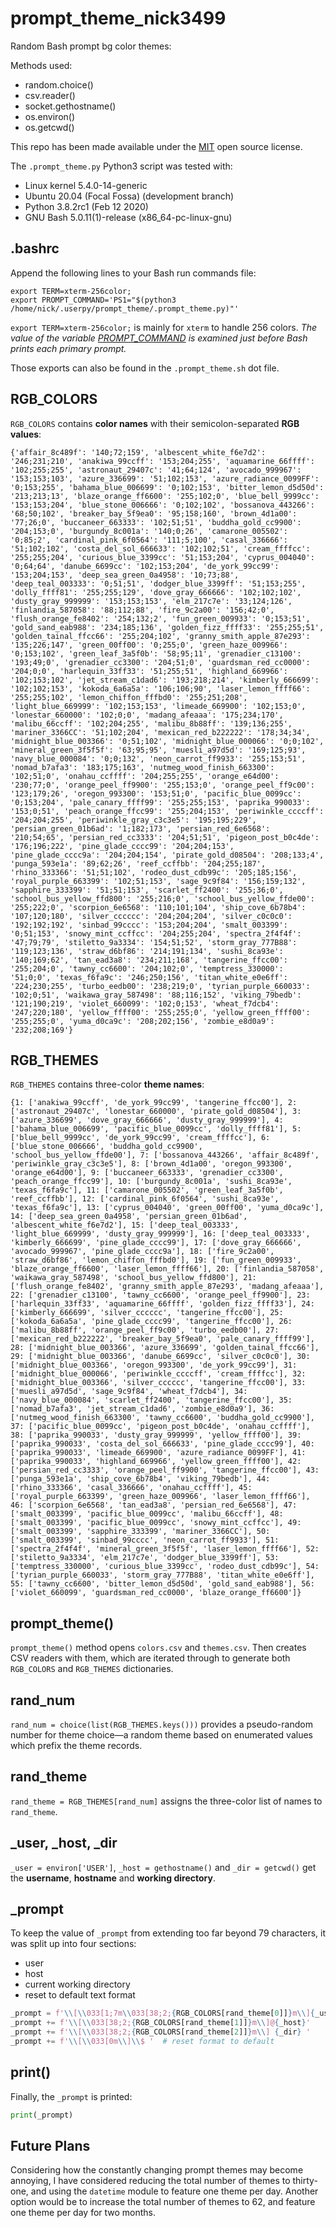 # prompt_theme_nick3499
Random Bash prompt bg color themes:

Methods used:

- random.choice()
- csv.reader()
- socket.gethostname()
- os.environ()
- os.getcwd()

This repo has been made available under the [MIT](https://opensource.org/licenses/MIT) open source license.

The `.prompt_theme.py` Python3 script was tested with:

- Linux kernel 5.4.0-14-generic
- Ubuntu 20.04 (Focal Fossa) (development branch)
- Python 3.8.2rc1 (Feb 12 2020)
- GNU Bash 5.0.11(1)-release (x86_64-pc-linux-gnu)

## .bashrc

Append the following lines to your Bash run commands file:

```shell
export TERM=xterm-256color;
export PROMPT_COMMAND='PS1="$(python3 /home/nick/.userpy/prompt_theme/.prompt_theme.py)"'
```

`export TERM=xterm-256color;` is mainly for `xterm` to handle 256 colors. _The value of the variable [PROMPT_COMMAND](https://www.gnu.org/software/bash/manual/html_node/Controlling-the-Prompt.html#index-prompting) is examined just before Bash prints each primary prompt._

Those exports can also be found in the `.prompt_theme.sh` dot file.

## RGB_COLORS

`RGB_COLORS` contains **color names** with their semicolon-separated **RGB values**:

```csv
{'affair_8c489f': '140;72;159', 'albescent_white_f6e7d2': '246;231;210', 'anakiwa_99ccff': '153;204;255', 'aquamarine_66ffff': '102;255;255', 'astronaut_29407c': '41;64;124', 'avocado_999967': '153;153;103', 'azure_336699': '51;102;153', 'azure_radiance_0099FF': '0;153;255', 'bahama_blue_006699': '0;102;153', 'bitter_lemon_d5d50d': '213;213;13', 'blaze_orange_ff6600': '255;102;0', 'blue_bell_9999cc': '153;153;204', 'blue_stone_006666': '0;102;102', 'bossanova_443266': '68;50;102', 'breaker_bay_5f9ea0': '95;158;160', 'brown_4d1a00': '77;26;0', 'buccaneer_663333': '102;51;51', 'buddha_gold_cc9900': '204;153;0', 'burgundy_8c001a': '140;0;26', 'camarone_005502': '0;85;2', 'cardinal_pink_6f0564': '111;5;100', 'casal_336666': '51;102;102', 'costa_del_sol_666633': '102;102;51', 'cream_ffffcc': '255;255;204', 'curious_blue_3399cc': '51;153;204', 'cyprus_004040': '0;64;64', 'danube_6699cc': '102;153;204', 'de_york_99cc99': '153;204;153', 'deep_sea_green_0a4958': '10;73;88', 'deep_teal_003333': '0;51;51', 'dodger_blue_3399ff': '51;153;255', 'dolly_ffff81': '255;255;129', 'dove_gray_666666': '102;102;102', 'dusty_gray_999999': '153;153;153', 'elm_217c7e': '33;124;126', 'finlandia_587058': '88;112;88', 'fire_9c2a00': '156;42;0', 'flush_orange_fe8402': '254;132;2', 'fun_green_009933': '0;153;51', 'gold_sand_eab988': '234;185;136', 'golden_fizz_ffff33': '255;255;51', 'golden_tainal_ffcc66': '255;204;102', 'granny_smith_apple_87e293': '135;226;147', 'green_00ff00': '0;255;0', 'green_haze_009966': '0;153;102', 'green_leaf_3a5f0b': '58;95;11', 'grenadier_c13100': '193;49;0', 'grenadier_cc3300': '204;51;0', 'guardsman_red_cc0000': '204;0;0', 'harlequin_33ff33': '51;255;51', 'highland_669966': '102;153;102', 'jet_stream_c1dad6': '193;218;214', 'kimberly_666699': '102;102;153', 'kokoda_6a6a5a': '106;106;90', 'laser_lemon_ffff66': '255;255;102', 'lemon_chiffon_fffbd0': '255;251;208', 'light_blue_669999': '102;153;153', 'limeade_669900': '102;153;0', 'lonestar_660000': '102;0;0', 'madang_afeaaa': '175;234;170', 'malibu_66ccff': '102;204;255', 'malibu_8b88ff': '139;136;255', 'mariner_3366CC': '51;102;204', 'mexican_red_b222222': '178;34;34', 'midnight_blue_003366': '0;51;102', 'midnight_blue_000066': '0;0;102', 'mineral_green_3f5f5f': '63;95;95', 'muesli_a97d5d': '169;125;93', 'navy_blue_000084': '0;0;132', 'neon_carrot_ff9933': '255;153;51', 'nomad_b7afa3': '183;175;163', 'nutmeg_wood_finish_663300': '102;51;0', 'onahau_ccffff': '204;255;255', 'orange_e64d00': '230;77;0', 'orange_peel_ff9900': '255;153;0', 'orange_peel_ff9c00': '123;179;26', 'oregon_993300': '153;51;0', 'pacific_blue_0099cc': '0;153;204', 'pale_canary_ffff99': '255;255;153', 'paprika_990033': '153;0;51', 'peach_orange_ffcc99': '255;204;153', 'periwinkle_ccccff': '204;204;255', 'periwinkle_gray_c3c3e5': '195;195;229', 'persian_green_01b6ad': '1;182;173', 'persian_red_6e6568': '210;54;65', 'persian_red_cc3333': '204;51;51', 'pigeon_post_b0c4de': '176;196;222', 'pine_glade_cccc99': '204;204;153', 'pine_glade_cccc9a': '204;204;154', 'pirate_gold_d08504': '208;133;4', 'punga_593e1a': '89;62;26', 'reef_ccffbb': '204;255;187', 'rhino_333366': '51;51;102', 'rodeo_dust_cdb99c': '205;185;156', 'royal_purple_663399': '102;51;153', 'sage_9c9f84': '156;159;132', 'sapphire_333399': '51;51;153', 'scarlet_ff2400': '255;36;0', 'school_bus_yellow_ffd800': '255;216;0', 'school_bus_yellow_ffde00': '255;222;0', 'scorpion_6e6568': '110;101;104', 'ship_cove_6b78b4': '107;120;180', 'silver_cccccc': '204;204;204', 'silver_c0c0c0': '192;192;192', 'sinbad_99cccc': '153;204;204', 'smalt_003399': '0;51;153', 'snowy_mint_ccffcc': '204;255;204', 'spectra_2f4f4f': '47;79;79', 'stiletto_9a3334': '154;51;52', 'storm_gray_777B88': '119;123;136', 'straw_d6bf86': '214;191;134', 'sushi_8ca93e': '140;169;62', 'tan_ead3a8': '234;211;168', 'tangerine_ffcc00': '255;204;0', 'tawny_cc6600': '204;102;0', 'temptress_330000': '51;0;0', 'texas_f6fa9c': '246;250;156', 'titan_white_e0e6ff': '224;230;255', 'turbo_eedb00': '238;219;0', 'tyrian_purple_660033': '102;0;51', 'waikawa_gray_587498': '88;116;152', 'viking_79bedb': '121;190;219', 'violet_660099': '102;0;153', 'wheat_f7dcb4': '247;220;180', 'yellow_ffff00': '255;255;0', 'yellow_green_ffff00': '255;255;0', 'yuma_d0ca9c': '208;202;156', 'zombie_e8d0a9': '232;208;169'}
```

## RGB_THEMES

`RGB_THEMES` contains three-color **theme names**:

```csv
{1: ['anakiwa_99ccff', 'de_york_99cc99', 'tangerine_ffcc00'], 2: ['astronaut_29407c', 'lonestar_660000', 'pirate_gold_d08504'], 3: ['azure_336699', 'dove_gray_666666', 'dusty_gray_999999'], 4: ['bahama_blue_006699', 'pacific_blue_0099cc', 'dolly_ffff81'], 5: ['blue_bell_9999cc', 'de_york_99cc99', 'cream_ffffcc'], 6: ['blue_stone_006666', 'buddha_gold_cc9900', 'school_bus_yellow_ffde00'], 7: ['bossanova_443266', 'affair_8c489f', 'periwinkle_gray_c3c3e5'], 8: ['brown_4d1a00', 'oregon_993300', 'orange_e64d00'], 9: ['buccaneer_663333', 'grenadier_cc3300', 'peach_orange_ffcc99'], 10: ['burgundy_8c001a', 'sushi_8ca93e', 'texas_f6fa9c'], 11: ['camarone_005502', 'green_leaf_3a5f0b', 'reef_ccffbb'], 12: ['cardinal_pink_6f0564', 'sushi_8ca93e', 'texas_f6fa9c'], 13: ['cyprus_004040', 'green_00ff00', 'yuma_d0ca9c'], 14: ['deep_sea_green_0a4958', 'persian_green_01b6ad', 'albescent_white_f6e7d2'], 15: ['deep_teal_003333', 'light_blue_669999', 'dusty_gray_999999'], 16: ['deep_teal_003333', 'kimberly_666699', 'pine_glade_cccc99'], 17: ['dove_gray_666666', 'avocado_999967', 'pine_glade_cccc9a'], 18: ['fire_9c2a00', 'straw_d6bf86', 'lemon_chiffon_fffbd0'], 19: ['fun_green_009933', 'blaze_orange_ff6600', 'laser_lemon_ffff66'], 20: ['finlandia_587058', 'waikawa_gray_587498', 'school_bus_yellow_ffd800'], 21: ['flush_orange_fe8402', 'granny_smith_apple_87e293', 'madang_afeaaa'], 22: ['grenadier_c13100', 'tawny_cc6600', 'orange_peel_ff9900'], 23: ['harlequin_33ff33', 'aquamarine_66ffff', 'golden_fizz_ffff33'], 24: ['kimberly_666699', 'silver_cccccc', 'tangerine_ffcc00'], 25: ['kokoda_6a6a5a', 'pine_glade_cccc99', 'tangerine_ffcc00'], 26: ['malibu_8b88ff', 'orange_peel_ff9c00', 'turbo_eedb00'], 27: ['mexican_red_b222222', 'breaker_bay_5f9ea0', 'pale_canary_ffff99'], 28: ['midnight_blue_003366', 'azure_336699', 'golden_tainal_ffcc66'], 29: ['midnight_blue_003366', 'danube_6699cc', 'silver_c0c0c0'], 30: ['midnight_blue_003366', 'oregon_993300', 'de_york_99cc99'], 31: ['midnight_blue_000066', 'periwinkle_ccccff', 'cream_ffffcc'], 32: ['midnight_blue_003366', 'silver_cccccc', 'tangerine_ffcc00'], 33: ['muesli_a97d5d', 'sage_9c9f84', 'wheat_f7dcb4'], 34: ['navy_blue_000084', 'scarlet_ff2400', 'tangerine_ffcc00'], 35: ['nomad_b7afa3', 'jet_stream_c1dad6', 'zombie_e8d0a9'], 36: ['nutmeg_wood_finish_663300', 'tawny_cc6600', 'buddha_gold_cc9900'], 37: ['pacific_blue_0099cc', 'pigeon_post_b0c4de', 'onahau_ccffff'], 38: ['paprika_990033', 'dusty_gray_999999', 'yellow_ffff00'], 39: ['paprika_990033', 'costa_del_sol_666633', 'pine_glade_cccc99'], 40: ['paprika_990033', 'limeade_669900', 'azure_radiance_0099FF'], 41: ['paprika_990033', 'highland_669966', 'yellow_green_ffff00'], 42: ['persian_red_cc3333', 'orange_peel_ff9900', 'tangerine_ffcc00'], 43: ['punga_593e1a', 'ship_cove_6b78b4', 'viking_79bedb'], 44: ['rhino_333366', 'casal_336666', 'onahau_ccffff'], 45: ['royal_purple_663399', 'green_haze_009966', 'laser_lemon_ffff66'], 46: ['scorpion_6e6568', 'tan_ead3a8', 'persian_red_6e6568'], 47: ['smalt_003399', 'pacific_blue_0099cc', 'malibu_66ccff'], 48: ['smalt_003399', 'pacific_blue_0099cc', 'snowy_mint_ccffcc'], 49: ['smalt_003399', 'sapphire_333399', 'mariner_3366CC'], 50: ['smalt_003399', 'sinbad_99cccc', 'neon_carrot_ff9933'], 51: ['spectra_2f4f4f', 'mineral_green_3f5f5f', 'laser_lemon_ffff66'], 52: ['stiletto_9a3334', 'elm_217c7e', 'dodger_blue_3399ff'], 53: ['temptress_330000', 'curious_blue_3399cc', 'rodeo_dust_cdb99c'], 54: ['tyrian_purple_660033', 'storm_gray_777B88', 'titan_white_e0e6ff'], 55: ['tawny_cc6600', 'bitter_lemon_d5d50d', 'gold_sand_eab988'], 56: ['violet_660099', 'guardsman_red_cc0000', 'blaze_orange_ff6600']}
```

## prompt_theme()

`prompt_theme()` method opens `colors.csv` and `themes.csv`. Then creates CSV readers with them, which are iterated through to generate both `RGB_COLORS` and `RGB_THEMES` dictionaries.

## rand_num

`rand_num = choice(list(RGB_THEMES.keys()))` provides a pseudo-random number for theme choice&mdash;a random theme based on enumerated values which prefix the theme records.

## rand_theme

`rand_theme = RGB_THEMES[rand_num]` assigns the three-color list of names to `rand_theme`.

## _user, _host, _dir

`_user = environ['USER']`, `_host = gethostname()` and `_dir = getcwd()` get the **username**, **hostname** and **working directory**.

## _prompt

To keep the value of `_prompt` from extending too far beyond 79 characters, it was split up into four sections:

- user
- host
- current working directory
- reset to default text format

```python
_prompt = f'\\[\\033[1;7m\\033[38;2;{RGB_COLORS[rand_theme[0]]}m\\]{_user}'
_prompt += f'\\[\\033[38;2;{RGB_COLORS[rand_theme[1]]}m\\]@{_host}'
_prompt += f'\\[\\033[38;2;{RGB_COLORS[rand_theme[2]]}m\\] {_dir} '
_prompt += f'\\[\\033[0m\\]\\$ '  # reset format to default
```

## print()

Finally, the `_prompt` is printed:

```python
print(_prompt)
```

## Future Plans

Considering how the constantly changing prompt themes may become annoying, I have considered reducing the total number of themes to thirty-one, and using the `datetime` module to feature one theme per day. Another option would be to increase the total number of themes to 62, and feature one theme per day for two months.
